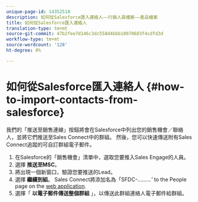 ```yaml
---
unique-page-id: 14352518
description: 如何從Salesforce匯入連絡人——行銷人員檔案——產品檔案
title: 如何從Salesforce匯入連絡人
translation-type: tm+mt
source-git-commit: 47b2fee7d146c3dc558d4bbb10070683f4cdfd3d
workflow-type: tm+mt
source-wordcount: '128'
ht-degree: 0%

---
```



# 如何從Salesforce匯入連絡人 {#how-to-import-contacts-from-salesforce}

我們的「推送至銷售連線」按鈕將會在Salesforce中列出您的銷售機會／聯絡人，並將它們推送至Sales Connect中的群組。 然後，您可以快速傳送附有Sales Connect追蹤的可自訂群組電子郵件。

1. 在Salesforce的「銷售機會」清單中，選取您要推入Sales Engage的人員。
1. 選擇 **推送至MSC**。
1. 將出現一個新窗口，驗證您要推送的Lead。
1. 選擇 **繼續到組**。 Sales Connect將添加名為「SFDC-.........*&#39;* to the People page on the [web application](http://toutapp.com/).
1. 選擇「 **以電子郵件傳送整個群組** 」，以傳送此群組連絡人電子郵件給群組。

